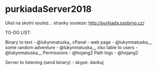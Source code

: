 # purkiadaServer2018
Ukol na skolni soutez...
stranky souteze:
http://purkiada.sspbrno.cz/


TO-DO LIST:

Binary to text                    - @lukynmatuska_
cPanel - web page                 - @lukynmatuska__
some random adventure             - @lukynmatuska__
xlsx table to users               - @lukynmatuska__
Permissions                       - @hojang2
Path logs                         - @hojang2

Server to listening (send binary) - skype: dankuj



